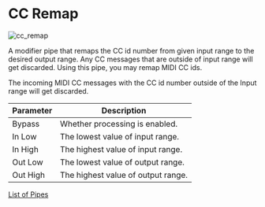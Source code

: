 # CC Remap

![cc_remap](https://blokas.io/images/midihub/pipes/cc_remap.svg)

A modifier pipe that remaps the CC id number from given input range to the desired output range.
Any CC messages that are outside of input range will get discarded. Using this pipe, you may remap MIDI CC ids.

The incoming MIDI CC messages with the CC id number outside of the Input range will get discarded.

| Parameter              | Description                        |
| ---------------------- | ---------------------------------- |
| Bypass                 | Whether processing is enabled.     |
| In Low                 | The lowest value of input range.   |
| In High                | The highest value of input range.  |
| Out Low                | The lowest value of output range.  |
| Out High               | The highest value of output range. |

[List of Pipes](index.md#the-list-of-pipes)
